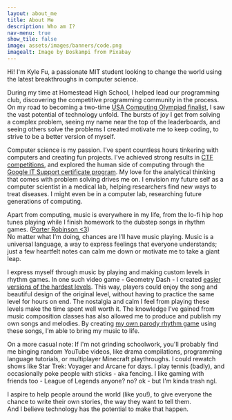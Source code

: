 ```yaml
---
layout: about_me
title: About Me
description: Who am I?
nav-menu: true
show_tile: false
image: assets/images/banners/code.png
imagealt: Image by Boskampi from Pixabay
---
```


Hi! I'm Kyle Fu, a passionate MIT student looking to change the world using the latest breakthroughs in computer science.

During my time at Homestead High School, I helped lead our programming club, discovering the competitive programming community in the process. On my road to becoming a two-time [USA Computing Olympiad finalist](http://www.usaco.org/index.php?page=finalists21), I saw the vast potential of technology unfold. The bursts of joy I get from solving a complex problem, seeing my name near the top of the leaderboards, and seeing others solve the problems I created motivate me to keep coding, to strive to be a better version of myself.

Computer science is my passion. I’ve spent countless hours tinkering with computers and creating fun projects. I've achieved strong results in [CTF competitions](https://github.com/Giantpizzahead/ctf-archive), and explored the human side of computing through the [Google IT Support certificate program](https://coursera.org/share/3a5adcb9128aa8bea5b79e02ef0d56ad). My love for the analytical thinking that comes with problem solving drives me on. I envision my future self as a computer scientist in a medical lab, helping researchers find new ways to treat diseases. I might even be in a computer lab, researching future generations of computing.

Apart from computing, music is everywhere in my life, from the lo-fi hip hop tunes playing while I finish homework to the dubstep songs in rhythm games. ([Porter Robinson <3](https://www.youtube.com/watch?v=qMc-4GsuXJc&t=5635s))
<br>
No matter what I’m doing, chances are I’ll have music playing. Music is a universal language, a way to express feelings that everyone understands; just a few heartfelt notes can calm me down or motivate me to take a giant leap.

I express myself through music by playing and making custom levels in rhythm games. In one such video game - Geometry Dash - I created [easier versions of the hardest levels](https://www.youtube.com/watch?v=QM2dwb0GnkA). This way, players could enjoy the song and beautiful design of the original level, without having to practice the same level for hours on end. The nostalgia and calm I feel from playing these levels make the time spent well worth it. The knowledge I’ve gained from music composition classes has also allowed me to produce and publish my own songs and melodies. By creating [my own parody rhythm game](https://all-things-web.herokuapp.com/Just%20JS%20and%20Beats/index.html) using these songs, I’m able to bring my music to life.

On a more casual note: If I'm not grinding schoolwork, you'll probably find me binging random YouTube videos, like drama compilations, programming language tutorials, or multiplayer Minecraft playthroughs. I could rewatch shows like Star Trek: Voyager and Arcane for days. I play tennis (badly), and occasionally poke people with sticks - aka fencing. I like gaming with friends too - League of Legends anyone? no? ok - but I'm kinda trash ngl.

I aspire to help people around the world (like you!), to give everyone the chance to write their own stories, the way they want to tell them.
<br>
And I believe technology has the potential to make that happen.